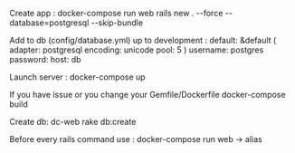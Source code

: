 Create app :
docker-compose run web rails new . --force --database=postgresql --skip-bundle

Add to db (config/database.yml) up to development :
default: &default
	( adapter: postgresql
	  encoding: unicode
	  pool: 5 )
	username: postgres
	password:
	host: db

Launch server :
docker-compose up

If you have issue or you change your Gemfile/Dockerfile
docker-compose build

Create db:
dc-web rake db:create

Before every rails command use :
docker-compose run web -> alias
